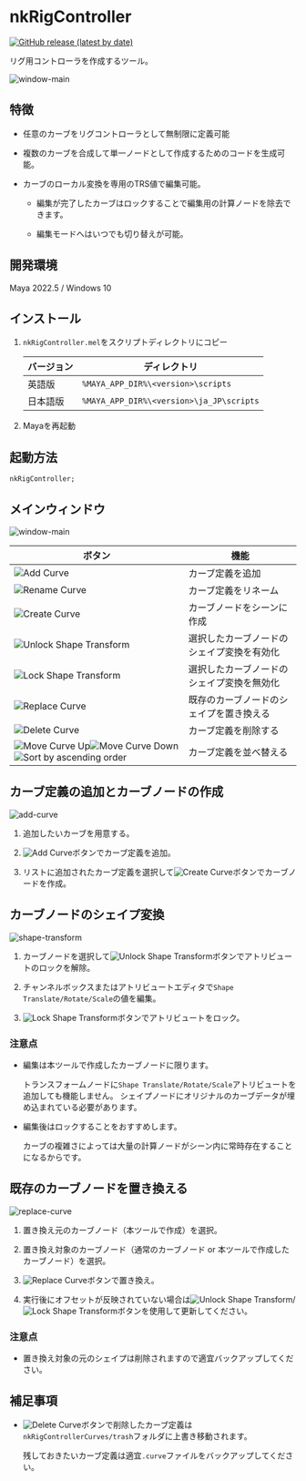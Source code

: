 # nkRigController

[![GitHub release (latest by date)](https://img.shields.io/github/v/release/imaoki/nkRigController)](https://github.com/imaoki/nkRigController/releases/latest)

リグ用コントローラを作成するツール。

![window-main](resource/window-main.png "window-main")

## 特徴

* 任意のカーブをリグコントローラとして無制限に定義可能

* 複数のカーブを合成して単一ノードとして作成するためのコードを生成可能。

* カーブのローカル変換を専用のTRS値で編集可能。

  * 編集が完了したカーブはロックすることで編集用の計算ノードを除去できます。

  * 編集モードへはいつでも切り替えが可能。

## 開発環境

Maya 2022.5 / Windows 10

## インストール

01. `nkRigController.mel`をスクリプトディレクトリにコピー

    | バージョン | ディレクトリ                             |
    | ---------- | ---------------------------------------- |
    | 英語版     | `%MAYA_APP_DIR%\<version>\scripts`       |
    | 日本語版   | `%MAYA_APP_DIR%\<version>\ja_JP\scripts` |

02. Mayaを再起動

## 起動方法

```mel
nkRigController;
```

## メインウィンドウ

![window-main](resource/window-main.png "window-main")

| ボタン                                                                                                                                                                                        | 機能                                       |
| --------------------------------------------------------------------------------------------------------------------------------------------------------------------------------------------- | ------------------------------------------ |
| ![Add Curve](resource/item_add.png "Add Curve")                                                                                                                                               | カーブ定義を追加                           |
| ![Rename Curve](resource/passSetRelationEditor.png "Rename Curve")                                                                                                                            | カーブ定義をリネーム                       |
| ![Create Curve](resource/createNode.png "Create Curve")                                                                                                                                       | カーブノードをシーンに作成                 |
| ![Unlock Shape Transform](resource/unlockGeneric.png "Unlock Shape Transform")                                                                                                                | 選択したカーブノードのシェイプ変換を有効化 |
| ![Lock Shape Transform](resource/lockGeneric.png "Lock Shape Transform")                                                                                                                      | 選択したカーブノードのシェイプ変換を無効化 |
| ![Replace Curve](resource/bufferSnap.png "Replace Curve")                                                                                                                                     | 既存のカーブノードのシェイプを置き換える   |
| ![Delete Curve](resource/item_delete.png "Delete Curve")                                                                                                                                      | カーブ定義を削除する                       |
| ![Move Curve Up](resource/item_up.png "Move Curve Up")![Move Curve Down](resource/item_down.png "Move Curve Down")![Sort by ascending order](resource/sortName.png "Sort by ascending order") | カーブ定義を並べ替える                     |

## カーブ定義の追加とカーブノードの作成

![add-curve](resource/add-curve.gif "add-curve")

01. 追加したいカーブを用意する。

02. ![Add Curve](resource/item_add.png "Add Curve")ボタンでカーブ定義を追加。

03. リストに追加されたカーブ定義を選択して![Create Curve](resource/createNode.png "Create Curve")ボタンでカーブノードを作成。

## カーブノードのシェイプ変換

![shape-transform](resource/shape-transform.gif "shape-transform")

01. カーブノードを選択して![Unlock Shape Transform](resource/unlockGeneric.png "Unlock Shape Transform")ボタンでアトリビュートのロックを解除。

02. チャンネルボックスまたはアトリビュートエディタで`Shape Translate/Rotate/Scale`の値を編集。

03. ![Lock Shape Transform](resource/lockGeneric.png "Lock Shape Transform")ボタンでアトリビュートをロック。

### 注意点

* 編集は本ツールで作成したカーブノードに限ります。

  トランスフォームノードに`Shape Translate/Rotate/Scale`アトリビュートを追加しても機能しません。
  シェイプノードにオリジナルのカーブデータが埋め込まれている必要があります。

* 編集後はロックすることをおすすめします。

  カーブの複雑さによっては大量の計算ノードがシーン内に常時存在することになるからです。

## 既存のカーブノードを置き換える

![replace-curve](resource/replace-curve.gif "replace-curve")

01. 置き換え元のカーブノード（本ツールで作成）を選択。

02. 置き換え対象のカーブノード（通常のカーブノード or 本ツールで作成したカーブノード）を選択。

03. ![Replace Curve](resource/bufferSnap.png "Replace Curve")ボタンで置き換え。

04. 実行後にオフセットが反映されていない場合は![Unlock Shape Transform](resource/unlockGeneric.png "Unlock Shape Transform")/![Lock Shape Transform](resource/lockGeneric.png "Lock Shape Transform")ボタンを使用して更新してください。

### 注意点

* 置き換え対象の元のシェイプは削除されますので適宜バックアップしてください。

## 補足事項

* ![Delete Curve](resource/item_delete.png "Delete Curve")ボタンで削除したカーブ定義は`nkRigControllerCurves/trash`フォルダに上書き移動されます。

  残しておきたいカーブ定義は適宜`.curve`ファイルをバックアップしてください。
